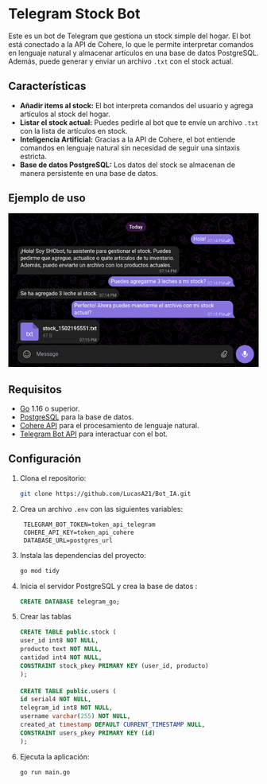 # Telegram Stock Bot

Este es un bot de Telegram que gestiona un stock simple del hogar. El bot está conectado a la API de Cohere, lo que le permite interpretar comandos en lenguaje natural y almacenar artículos en una base de datos PostgreSQL. Además, puede generar y enviar un archivo `.txt` con el stock actual.

## Características

- **Añadir items al stock:** El bot interpreta comandos del usuario y agrega artículos al stock del hogar.
- **Listar el stock actual:** Puedes pedirle al bot que te envíe un archivo `.txt` con la lista de artículos en stock.
- **Inteligencia Artificial:** Gracias a la API de Cohere, el bot entiende comandos en lenguaje natural sin necesidad de seguir una sintaxis estricta.
- **Base de datos PostgreSQL:** Los datos del stock se almacenan de manera persistente en una base de datos.

## Ejemplo de uso

![Ejemplo del bot](src/assets/example.png)

## Requisitos

- [Go](https://golang.org/doc/install) 1.16 o superior.
- [PostgreSQL](https://www.postgresql.org/download/) para la base de datos.
- [Cohere API](https://docs.cohere.ai/docs) para el procesamiento de lenguaje natural.
- [Telegram Bot API](https://core.telegram.org/bots/api) para interactuar con el bot.

## Configuración

1. Clona el repositorio:

   ```bash
   git clone https://github.com/LucasA21/Bot_IA.git
   ```

2. Crea un archivo `.env` con las siguientes variables:

   ```env
    TELEGRAM_BOT_TOKEN=token_api_telegram
    COHERE_API_KEY=token_api_cohere
    DATABASE_URL=postgres_url

   ```

3. Instala las dependencias del proyecto:

   ```bash
   go mod tidy
   ```

4. Inicia el servidor PostgreSQL y crea la base de datos :

   ```sql
   CREATE DATABASE telegram_go;
   ```

5. Crear las tablas

   ```sql
   CREATE TABLE public.stock (
   user_id int8 NOT NULL,
   producto text NOT NULL,
   cantidad int4 NOT NULL,
   CONSTRAINT stock_pkey PRIMARY KEY (user_id, producto)
   );

   CREATE TABLE public.users (
   id serial4 NOT NULL,
   telegram_id int8 NOT NULL,
   username varchar(255) NOT NULL,
   created_at timestamp DEFAULT CURRENT_TIMESTAMP NULL,
   CONSTRAINT users_pkey PRIMARY KEY (id)
   ); 
   ```


5. Ejecuta la aplicación:

   ```bash
   go run main.go
   ```
